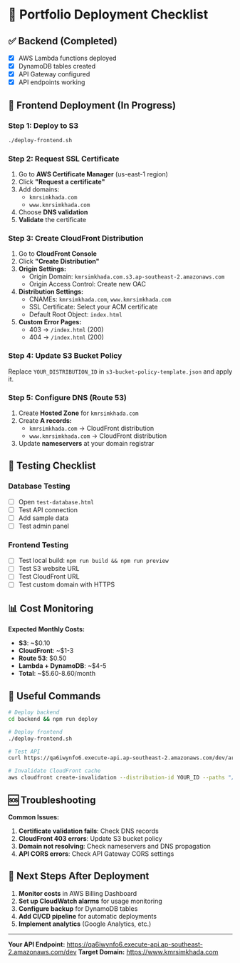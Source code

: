 # 🚀 Portfolio Deployment Checklist

## ✅ Backend (Completed)
- [x] AWS Lambda functions deployed
- [x] DynamoDB tables created
- [x] API Gateway configured
- [x] API endpoints working

## 🔄 Frontend Deployment (In Progress)

### Step 1: Deploy to S3
```bash
./deploy-frontend.sh
```

### Step 2: Request SSL Certificate
1. Go to **AWS Certificate Manager** (us-east-1 region)
2. Click **"Request a certificate"**
3. Add domains:
   - `kmrsimkhada.com`
   - `www.kmrsimkhada.com`
4. Choose **DNS validation**
5. **Validate** the certificate

### Step 3: Create CloudFront Distribution
1. Go to **CloudFront Console**
2. Click **"Create Distribution"**
3. **Origin Settings:**
   - Origin Domain: `kmrsimkhada.com.s3.ap-southeast-2.amazonaws.com`
   - Origin Access Control: Create new OAC
4. **Distribution Settings:**
   - CNAMEs: `kmrsimkhada.com`, `www.kmrsimkhada.com`
   - SSL Certificate: Select your ACM certificate
   - Default Root Object: `index.html`
5. **Custom Error Pages:**
   - 403 → `/index.html` (200)
   - 404 → `/index.html` (200)

### Step 4: Update S3 Bucket Policy
Replace `YOUR_DISTRIBUTION_ID` in `s3-bucket-policy-template.json` and apply it.

### Step 5: Configure DNS (Route 53)
1. Create **Hosted Zone** for `kmrsimkhada.com`
2. Create **A records:**
   - `kmrsimkhada.com` → CloudFront distribution
   - `www.kmrsimkhada.com` → CloudFront distribution
3. Update **nameservers** at your domain registrar

## 🧪 Testing Checklist

### Database Testing
- [ ] Open `test-database.html`
- [ ] Test API connection
- [ ] Add sample data
- [ ] Test admin panel

### Frontend Testing
- [ ] Test local build: `npm run build && npm run preview`
- [ ] Test S3 website URL
- [ ] Test CloudFront URL
- [ ] Test custom domain with HTTPS

## 📊 Cost Monitoring

**Expected Monthly Costs:**
- **S3**: ~$0.10
- **CloudFront**: ~$1-3
- **Route 53**: $0.50
- **Lambda + DynamoDB**: ~$4-5
- **Total**: ~$5.60-8.60/month

## 🔧 Useful Commands

```bash
# Deploy backend
cd backend && npm run deploy

# Deploy frontend
./deploy-frontend.sh

# Test API
curl https://qa6iwynfo6.execute-api.ap-southeast-2.amazonaws.com/dev/articles

# Invalidate CloudFront cache
aws cloudfront create-invalidation --distribution-id YOUR_ID --paths "/*"
```

## 🆘 Troubleshooting

**Common Issues:**
1. **Certificate validation fails**: Check DNS records
2. **CloudFront 403 errors**: Update S3 bucket policy
3. **Domain not resolving**: Check nameservers and DNS propagation
4. **API CORS errors**: Check API Gateway CORS settings

## 🎯 Next Steps After Deployment

1. **Monitor costs** in AWS Billing Dashboard
2. **Set up CloudWatch alarms** for usage monitoring
3. **Configure backup** for DynamoDB tables
4. **Add CI/CD pipeline** for automatic deployments
5. **Implement analytics** (Google Analytics, etc.)

---

**Your API Endpoint:** https://qa6iwynfo6.execute-api.ap-southeast-2.amazonaws.com/dev
**Target Domain:** https://www.kmrsimkhada.com